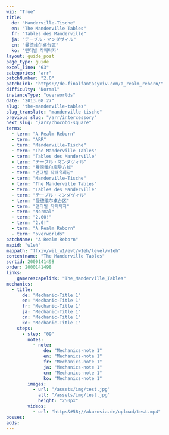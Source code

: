 ```yaml
---
wip: "True"
title:
  de: "Manderville-Tische"
  en: "The Manderville Tables"
  fr: "Tables des Manderville"
  ja: "テーブル・マンダヴィル"
  cn: "曼德维尔桌台区"
  ko: "맨더빌 작패탁자"
layout: guide_post
page_type: guide
excel_line: "63"
categories: "arr"
patchNumber: "2.0"
patchLink: "https://de.finalfantasyxiv.com/a_realm_reborn/"
difficulty: "Normal"
instanceType: "overworlds"
date: "2013.08.27"
slug: "the-manderville-tables"
slug_translate: "manderville-tische"
previous_slug: "/arr/intercessory"
next_slug: "/arr/chocobo-square"
terms:
  - term: "A Realm Reborn"
  - term: "ARR"
  - term: "Manderville-Tische"
  - term: "The Manderville Tables"
  - term: "Tables des Manderville"
  - term: "テーブル・マンダヴィル"
  - term: "曼德维尔魔导方城"
  - term: "맨더빌 작패유희장"
  - term: "Manderville-Tische"
  - term: "The Manderville Tables"
  - term: "Tables des Manderville"
  - term: "テーブル・マンダヴィル"
  - term: "曼德维尔桌台区"
  - term: "맨더빌 작패탁자"
  - term: "Normal"
  - term: "2.00!"
  - term: "2.0!"
  - term: "A Realm Reborn"
  - term: "overworlds"
patchName: "A Realm Reborn"
mapid: "w1eh"
mappath: "ffxiv/wil_w1/evt/w1eh/level/w1eh"
contentname: "The Manderville Tables"
sortid: 2000141498
order: 2000141498
links:
    gamerescapelink: "The_Manderville_Tables"
mechanics:
  - title:
      de: "Mechanic-Title 1"
      en: "Mechanic-Title 1"
      fr: "Mechanic-Title 1"
      ja: "Mechanic-Title 1"
      cn: "Mechanic-Title 1"
      ko: "Mechanic-Title 1"
    steps:
      - step: "09"
        notes:
          - note:
              de: "Mechanics-note 1"
              en: "Mechanics-note 1"
              fr: "Mechanics-note 1"
              ja: "Mechanics-note 1"
              cn: "Mechanics-note 1"
              ko: "Mechanics-note 1"
        images:
          - url: "/assets/img/test.jpg"
            alt: "/assets/img/test.jpg"
            height: "250px"
        videos:
          - url: "https&#58;//akurosia.de/upload/test.mp4"
bosses:
adds:
---
```

